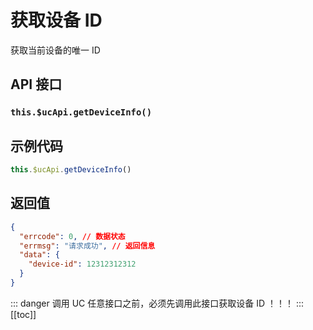# 获取设备 ID

获取当前设备的唯一 ID

## API 接口

### `this.$ucApi.getDeviceInfo()`

## 示例代码

```js
this.$ucApi.getDeviceInfo()
```

## 返回值

```json
{
  "errcode": 0, // 数据状态
  "errmsg": "请求成功", // 返回信息
  "data": {
    "device-id": 12312312312
  }
}
```

::: danger
调用 UC 任意接口之前，必须先调用此接口获取设备 ID ！！！
:::
[[toc]]
